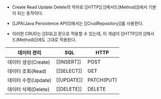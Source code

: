 - Create Read Update Delete의 약자로 [[HTTP]] [[메서드(Method)]]에서 기본이 되는 동작이다.

- [[JPA(Java Persistence API)]]에서는 [[CrudRepository]]를 사용한다.

- 이러한 CRUD는 [[SQL]] 문으로 적용할 수 있는데, 이 개념이 [[HTTP]]의 [[메서드(Method)]]에도 그대로 적용된다.

| 데이터 관리 | SQL | HTTP |
| ---- | ---- | ---- |
| 데이터 생성(Create) | [[INSERT]] | POST |
| 데이터 조회(Read) | [[SELECT]] | GET |
| 데이터 수정(Update) | [[UPDATE]] | PATCH(PUT) |
| 데이터 삭제(Delete) | [[DELETE]] | DELETE |
